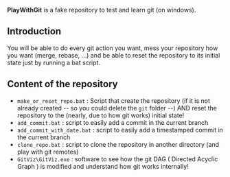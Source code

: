 __PlayWithGit__ is a fake repository to test and learn git (on windows).

## Introduction

You will be able to do every git action you want, mess your repository how you want (merge, rebase, ...)
and be able to reset the repository to its initial state just by running a bat script.

## Content of the repository

* `make_or_reset_repo.bat` : Script that create the repository (if it is not already created -- so you could delete the `git` folder --) AND reset the repository to the (nearly, due to how git works) initial state!
* `add_commit.bat` : script to easily add a commit in the current branch
* `add_commit_with_date.bat` : script to easily add a timestamped commit in the current branch
* `clone_repo.bat` : script to clone the repository in another directory (and play with git remotes)
* `GitViz\GitViz.exe` : software to see how the git DAG ( Directed Acyclic Graph ) is modified and understand how git works internally!

